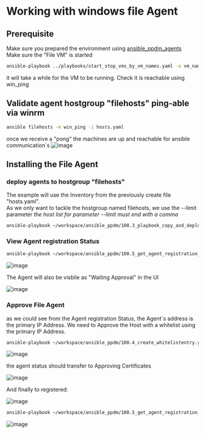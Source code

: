 # Working with windows file Agent
## Prerequisite

Make sure you prepared the environment using [ansible_ppdm_agents](./01.0_ansible_ppdm_agents.md)   
Make sure the "File VM" is started
```bash
ansible-playbook ../playbooks/start_stop_vms_by_vm_names.yaml -e vm_names='file' -e state=start
```
it will take a while for the VM to be running. Check it is reachable using win_ping

## Validate agent hostgroup "filehosts"  ping-able via winrm

```bash
ansible filehosts -m win_ping -i hosts.yaml
```
once we receive a "pong" the machines are up and reachable for ansible communication´s
![image](https://github.com/bob-builds-labs/bob-builds-labs.github.io/assets/8255007/68bd0577-16bd-46d2-b95e-33c34b5f0200)


## Installing the File Agent

### deploy agents to hostgroup "filehosts"
The example will use the Inventory from the previously create file "hosts.yaml".  
As we only want to tackle the hostgroup named filehosts, we use the --limit parameter
*the host list for parameter --limit must end with a comma*

```bash
ansible-playbook ~/workspace/ansible_ppdm/100.3_playbook_copy_and_deploy_windows_agent.yaml -i hosts.yaml --limit filehosts, 
```



### View Agent registration Status

```bash
ansible-playbook ~/workspace/ansible_ppdm/100.5_get_agent_registration_status.yaml
```

![image](https://github.com/bob-builds-labs/bob-builds-labs.github.io/assets/8255007/96b2e7b0-a322-42e4-8545-503f020cbee8)


The Agent will also be visbile as "Waiting Approval" in the UI

![image](https://github.com/bob-builds-labs/bob-builds-labs.github.io/assets/8255007/c5a7bbe9-bd6f-41de-a582-598fa0bf8948)

### Approve File Agent
as we could see from the Agent registration Status, the Agent´s address is the primary IP Address.  We need to Approve the Host with a whitelist using the primary IP Address.

```bash
ansible-playbook ~/workspace/ansible_ppdm/100.4_create_whitelistentry.yaml -e "host_list=192.168.1.107,192.168.1.2"
```

![image](https://github.com/bob-builds-labs/bob-builds-labs.github.io/assets/8255007/6eec6280-028a-43f6-be00-51a94b4f5add)


the agent status should transfer to Approving Certificates

![image](https://github.com/bob-builds-labs/bob-builds-labs.github.io/assets/8255007/234ccecf-e136-43ab-b337-f6777205b993)

And finally to registered:

![image](https://github.com/bob-builds-labs/bob-builds-labs.github.io/assets/8255007/b5d3bf8f-48b9-4462-83ef-ed062291a3d2)

```bash
ansible-playbook ~/workspace/ansible_ppdm/100.5_get_agent_registration_status.yaml
```

![image](https://github.com/bob-builds-labs/bob-builds-labs.github.io/assets/8255007/ba178dcc-d961-4437-82b8-9246fd7282df)






